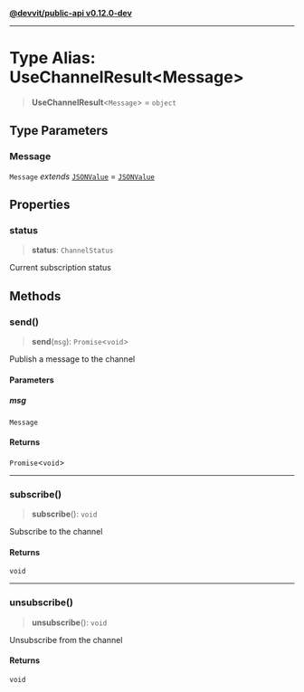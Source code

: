 [**@devvit/public-api v0.12.0-dev**](../README.md)

---

# Type Alias: UseChannelResult\<Message\>

> **UseChannelResult**\<`Message`\> = `object`

## Type Parameters

### Message

`Message` _extends_ [`JSONValue`](JSONValue.md) = [`JSONValue`](JSONValue.md)

## Properties

<a id="status"></a>

### status

> **status**: `ChannelStatus`

Current subscription status

## Methods

<a id="send"></a>

### send()

> **send**(`msg`): `Promise`\<`void`\>

Publish a message to the channel

#### Parameters

##### msg

`Message`

#### Returns

`Promise`\<`void`\>

---

<a id="subscribe"></a>

### subscribe()

> **subscribe**(): `void`

Subscribe to the channel

#### Returns

`void`

---

<a id="unsubscribe"></a>

### unsubscribe()

> **unsubscribe**(): `void`

Unsubscribe from the channel

#### Returns

`void`
